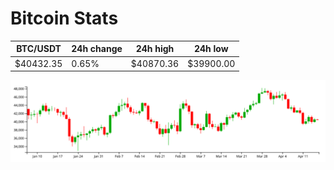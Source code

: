# Bitcoin Stats

BTC/USDT|24h change|24h high|24h low|
|---|---|---|---|
|$40432.35|0.65%|$40870.36|$39900.00|

<img src="./chart.svg">
